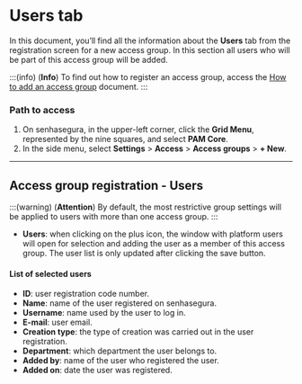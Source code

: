 # Users tab

In this document, you’ll find all the information about the **Users** tab from the registration screen for a new access group. In this section all users who will be part of this access group will be added.

:::(info) (**Info**)
To find out how to register an access group, access the [How to add an access group](/v3-33/docs/pam-session-how-to-add-an-access-group) document.
:::

### Path to access

1. On senhasegura, in the upper-left corner, click the **Grid Menu**, represented by the nine squares, and select **PAM Core**.
2. In the side menu, select **Settings** > **Access** > **Access groups** > **+ New**.

---
## Access group registration - Users
:::(warning) (**Attention**)
By default, the most restrictive group settings will be applied to users with more than one access group.
:::

* **Users**: when clicking on the plus icon, the window with platform users will open for selection and adding the user as a member of this access group. The user list is only updated after clicking the save button.

#### List of selected users
* **ID**: user registration code number.
* **Name**: name of the user registered on senhasegura.
* **Username**: name used by the user to log in.
* **E-mail**: user email.
* **Creation type**: the type of creation was carried out in the user registration.
* **Department**: which department the user belongs to.
* **Added by**: name of the user who registered the user.
* **Added on**: date the user was registered.